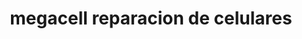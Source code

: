 ---
title: "megacell reparacion de celulares"
url: /pereira/megacell-reparacion-de-celulares/
shop: teléfono móvil
---